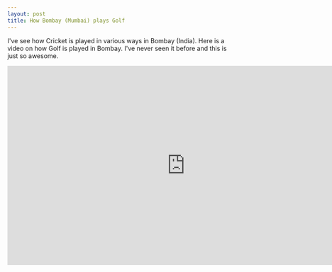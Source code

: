```yaml
---
layout: post
title: How Bombay (Mumbai) plays Golf
---
```


I've see how Cricket is played in various ways in Bombay (India). Here is a video on how Golf is played in Bombay. I've never seen it before and this is just so awesome.

<iframe src="http://player.vimeo.com/video/22329918?title=0&amp;byline=0&amp;portrait=0" width="800" height="450" frameborder="0" webkitallowfullscreen mozallowfullscreen allowfullscreen></iframe>